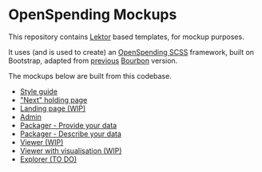 # OpenSpending Mockups

This repository contains [Lektor](https://www.getlektor.com/docs/) based templates, for mockup purposes.

It uses (and is used to create) an [OpenSpending SCSS](https://github.com/smth/os-bootstrap) framework, built on Bootstrap, adapted from [previous](https://github.com/openspending/os-style-guide) [Bourbon](http://bourbon.io/) version.

The mockups below are built from this codebase.

- [Style guide](https://smth.github.io/os-mockups/style-guide/)
- ["Next" holding page](https://smth.github.io/os-mockups/next/)
- [Landing page (WIP)](https://smth.github.io/os-mockups/)
- [Admin](https://smth.github.io/os-mockup-admin/administration/)
- [Packager - Provide your data](https://smth.github.io/os-mockup-packager/packager/provide-data/)
- [Packager - Describe your data](https://smth.github.io/os-mockup-packager/packager/describe-data/)
- [Viewer (WIP)](https://smth.github.io/os-mockup-viewer/viewer/)
- [Viewer with visualisation (WIP)](https://smth.github.io/os-mockup-viewer/viewer/vis/)
- [Explorer (TO DO)](https://smth.github.io/os-mockup-explorer/explorer/)
